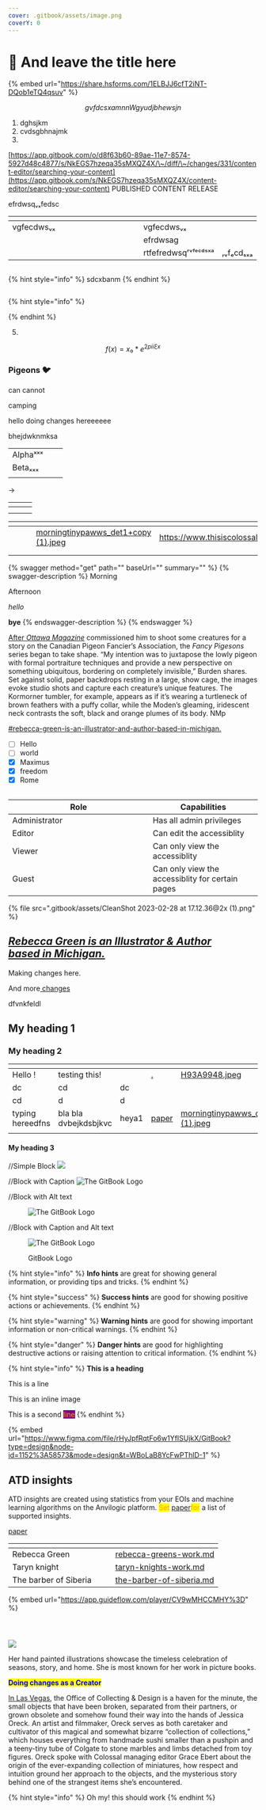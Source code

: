 ```yaml
---
cover: .gitbook/assets/image.png
coverY: 0
---
```


# 🚩 And leave the title here

{% embed url="https://share.hsforms.com/1ELBJJ6cfT2iNT-DQob1eTQ4qsuv" %}



$$
gvfdcsxamn n
Wgyudjbhewsjn
$$

1. dghsjkm
2. cvdsgbhnajmk
3.

[https://app.gitbook.com/o/d8f63b60-89ae-11e7-8574-5927d48c4877/s/NkEGS7hzeqa35sMXQZ4X/\~/diff/\~/changes/331/content-editor/searching-your-content](https://app.gitbook.com/s/NkEGS7hzeqa35sMXQZ4X/content-editor/searching-your-content) PUBLISHED CONTENT RELEASE

efrdwsqᵥₓfedsc



<table><thead><tr><th width="249"></th><th></th><th></th></tr></thead><tbody><tr><td>vgfecdwsᵥₓ </td><td>vgfecdwsᵥₓ</td><td></td></tr><tr><td></td><td>efrdwsag</td><td></td></tr><tr><td></td><td>rtfefredwsqʳᵛᶠᵉᶜᵈˢˣᵃ</td><td>ᵣᵥfₑcdₛₓₐ</td></tr></tbody></table>

<figure><img src="https://downloads.intercomcdn.com/i/o/962619980/219263fb86d853d265a061c8/CleanShot+2024-02-14+at+11_37_13%402x.png" alt=""><figcaption></figcaption></figure>

{% hint style="info" %}
sdcxbanm
{% endhint %}



<figure><img src=".gitbook/assets/CleanShot 2024-02-29 at 19.08.35@2x.png" alt=""><figcaption></figcaption></figure>

{% hint style="info" %}

{% endhint %}

5.

$$
f(x) = x₀ * e^{2 pi i \xi x}
$$

### Pigeons 🐦&#x20;

can cannot

camping

hello doing changes hereeeeee&#x20;

bhejdwknmksa





|          |   |   |
| -------- | - | - |
| Alphaˣˣˣ |   |   |
| Betaₓₓₓ  |   |   |
|          |   |   |

\->&#x20;

<table data-card-size="large" data-view="cards"><thead><tr><th></th><th></th><th></th></tr></thead><tbody><tr><td></td><td></td><td></td></tr><tr><td></td><td></td><td></td></tr></tbody></table>

<table data-view="cards"><thead><tr><th></th><th></th><th></th><th data-hidden data-card-cover data-type="files"></th><th data-hidden data-card-target data-type="content-ref"></th></tr></thead><tbody><tr><td></td><td></td><td></td><td><a href=".gitbook/assets/morningtinypawws_det1+copy (1).jpeg">morningtinypawws_det1+copy (1).jpeg</a></td><td><a href="https://www.thisiscolossal.com/">https://www.thisiscolossal.com/</a></td></tr><tr><td></td><td></td><td></td><td></td><td></td></tr><tr><td></td><td></td><td></td><td></td><td></td></tr></tbody></table>

{% swagger method="get" path="" baseUrl="" summary="" %}
{% swagger-description %}
Morning

Afternoon

_hello_

**bye**
{% endswagger-description %}
{% endswagger %}

[After _Ottawa Magazine_](https://www.thisiscolossal.com/) commissioned him to shoot some creatures for a story on the Canadian Pigeon Fancier’s Association, the _Fancy Pigesons_ series began to take shape. “My intention was to juxtapose the lowly pigeon with formal portraiture techniques and provide a new perspective on something ubiquitous, bordering on completely invisible,” Burden shares. Set against solid, paper backdrops resting in a large, show cage, the images evoke studio shots and capture each creature’s unique features. The Kormorner tumbler, for example, appears as if it’s wearing a turtleneck of brown feathers with a puffy collar, while the Moden’s gleaming, iridescent neck contrasts the soft, black and orange plumes of its body. NMp

[#rebecca-green-is-an-illustrator-and-author-based-in-michigan.](./#rebecca-green-is-an-illustrator-and-author-based-in-michigan. "mention")



* [ ] Hello
* [ ] world
* [x] Maximus
* [x] freedom
* [x] Rome

<img src=".gitbook/assets/file.excalidraw.svg" alt="" class="gitbook-drawing">

<table><thead><tr><th width="268">Role</th><th>Capabilities</th></tr></thead><tbody><tr><td>Administrator</td><td>Has all admin privileges</td></tr><tr><td>Editor</td><td>Can edit the accessiblity</td></tr><tr><td>Viewer</td><td>Can only view the accessiblity</td></tr><tr><td>Guest</td><td>Can only view the accessiblity for certain pages</td></tr></tbody></table>

{% file src=".gitbook/assets/CleanShot 2023-02-28 at 17.12.36@2x (1).png" %}

[_Rebecca Green is an Illustrator & Author_\
_based in Michigan._](https://www.thisiscolossal.com/)
------------------------------------------------------

Making changes here.

And more[ changes](./#rebecca-green-is-an-illustrator-and-author-based-in-michigan.)

dfvnkfeldl

## My heading 1

### My heading 2

<table data-view="cards"><thead><tr><th></th><th></th><th></th><th data-hidden data-card-target data-type="content-ref"></th><th data-hidden data-card-cover data-type="files"></th></tr></thead><tbody><tr><td>Hello !</td><td>testing this!</td><td></td><td><a href="./">.</a></td><td><a href=".gitbook/assets/H93A9948.jpeg">H93A9948.jpeg</a></td></tr><tr><td>dc</td><td>cd</td><td>dc</td><td></td><td></td></tr><tr><td>cd</td><td>d</td><td>d</td><td></td><td></td></tr><tr><td>typing hereedfns</td><td>bla bla dvbejkdsbjkvc</td><td>heya1</td><td><a href="paper/">paper</a></td><td><a href=".gitbook/assets/morningtinypawws_det1+copy (1).jpeg">morningtinypawws_det1+copy (1).jpeg</a></td></tr><tr><td></td><td></td><td></td><td></td><td></td></tr></tbody></table>

#### My heading 3

//Simple Block ![](https://gitbook.com/images/gitbook.png)

//Block with Caption ![The GitBook Logo](https://gitbook.com/images/gitbook.png)

//Block with Alt text

<figure><img src="https://gitbook.com/images/gitbook.png" alt="The GitBook Logo"><figcaption></figcaption></figure>

//Block with Caption and Alt text

<figure><img src="https://gitbook.com/images/gitbook.png" alt="The GitBook Logo"><figcaption><p>GitBook Logo</p></figcaption></figure>

{% hint style="info" %}
**Info hints** are great for showing general information, or providing tips and tricks.
{% endhint %}

{% hint style="success" %}
**Success hints** are good for showing positive actions or achievements.
{% endhint %}

{% hint style="warning" %}
**Warning hints** are good for showing important information or non-critical warnings.
{% endhint %}

{% hint style="danger" %}
**Danger hints** are good for highlighting destructive actions or raising attention to critical information.
{% endhint %}

{% hint style="info" %}
**This is a heading**

This is a line

This is an inline image

This is a second <mark style="color:orange;background-color:purple;">line</mark>
{% endhint %}

{% embed url="https://www.figma.com/file/rHyJpfRqtFo6w1YfISUjkX/GitBook?type=design&node-id=1152%3A58573&mode=design&t=WBoLaB8YcFwPThlD-1" %}

##

##

##

## ATD insights

ATD insights are created using statistics from your EOIs and machine learning algorithms on the Anvilogic platform. <mark style="color:orange;">Set</mark> [paper](paper/ "mention")<mark style="color:orange;">for</mark> a list of supported insights.

[paper](paper/ "mention")

<table data-view="cards"><thead><tr><th></th><th></th><th></th><th data-hidden data-card-target data-type="content-ref"></th></tr></thead><tbody><tr><td>Rebecca Green</td><td></td><td></td><td><a href="rebecca-greens-work.md">rebecca-greens-work.md</a></td></tr><tr><td>Taryn knight</td><td></td><td></td><td><a href="taryn-knights-work.md">taryn-knights-work.md</a></td></tr><tr><td>The barber of Siberia</td><td></td><td></td><td><a href="group-1/the-barber-of-siberia.md">the-barber-of-siberia.md</a></td></tr></tbody></table>

{% embed url="https://app.guideflow.com/player/CV9wMHCCMHY%3D" %}

<div>

<figure><img src=".gitbook/assets/CELIA_balletposterWS.jpeg" alt=""><figcaption></figcaption></figure>

 

<figure><img src=".gitbook/assets/TheSpringDance_WS.jpeg" alt=""><figcaption></figcaption></figure>

 

<figure><img src=".gitbook/assets/morningtinypawws_det1+copy (1).jpeg" alt=""><figcaption></figcaption></figure>

</div>

![](<.gitbook/assets/CleanShot 2023-05-19 at 13.40.41@2x.png>)

Her hand painted illustrations showcase the timeless celebration of seasons, story, and home. She is most known for her work in picture books.

<mark style="color:blue;">**Doing changes as a Creator**</mark>

[In Las Vegas](https://www.thisiscolossal.com/category/design/), the Office of Collecting & Design is a haven for the minute, the small objects that have been broken, separated from their partners, or grown obsolete and somehow found their way into the hands of Jessica Oreck. An artist and filmmaker, Oreck serves as both caretaker and cultivator of this magical and somewhat bizarre “collection of collections,” which houses everything from handmade sushi smaller than a pushpin and a teeny-tiny tube of Colgate to stone marbles and limbs detached from toy figures. Oreck spoke with Colossal managing editor Grace Ebert about the origin of the ever-expanding collection of miniatures, how respect and intuition ground her approach to the objects, and the mysterious story behind one of the strangest items she’s encountered.

{% hint style="info" %}
Oh my! this should work
{% endhint %}
